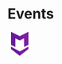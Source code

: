 # Events



![alt text][screenshot]






[screenshot]: https://github.com/adam-p/markdown-here/raw/master/src/common/images/icon48.png "Logo Title Text 2"